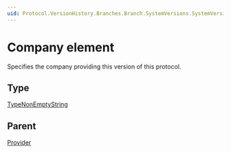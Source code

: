 ```yaml
---
uid: Protocol.VersionHistory.Branches.Branch.SystemVersions.SystemVersion.MajorVersions.MajorVersion.MinorVersions.MinorVersion.Provider.Company
---
```


# Company element

Specifies the company providing this version of this protocol.

## Type

[TypeNonEmptyString](xref:Protocol-TypeNonEmptyString)

## Parent

[Provider](xref:Protocol.VersionHistory.Branches.Branch.SystemVersions.SystemVersion.MajorVersions.MajorVersion.MinorVersions.MinorVersion.Provider)
